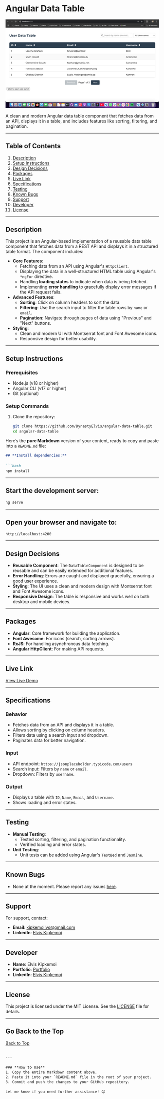 # **Angular Data Table**

![Screenshot](https://raw.githubusercontent.com/DynastyElvis/angular-data-table/237be6f91d629708d62d2638670baa370c6a2e62/angular-data-table/src/assets/Screen%20Shot%202025-03-10%20at%2023.00.45.png)

A clean and modern Angular data table component that fetches data from an API, displays it in a table, and includes features like sorting, filtering, and pagination.

---

## **Table of Contents**
1. [Description](#description)
2. [Setup Instructions](#setup-instructions)
3. [Design Decisions](#design-decisions)
4. [Packages](#packages)
5. [Live Link](#live-link)
6. [Specifications](#specifications)
7. [Testing](#testing)
8. [Known Bugs](#known-bugs)
9. [Support](#support)
10. [Developer](#developer)
11. [License](#license)

---

## **Description**
This project is an Angular-based implementation of a reusable data table component that fetches data from a REST API and displays it in a structured table format. The component includes:

- **Core Features**:
  - Fetching data from an API using Angular's `HttpClient`.
  - Displaying the data in a well-structured HTML table using Angular's `*ngFor` directive.
  - Handling **loading states** to indicate when data is being fetched.
  - Implementing **error handling** to gracefully display error messages if the API request fails.
- **Advanced Features**:
  - **Sorting**: Click on column headers to sort the data.
  - **Filtering**: Use the search input to filter the table rows by `name` or `email`.
  - **Pagination**: Navigate through pages of data using "Previous" and "Next" buttons.
- **Styling**:
  - Clean and modern UI with Montserrat font and Font Awesome icons.
  - Responsive design for better usability.

---

## **Setup Instructions**

### **Prerequisites**
- Node.js (v18 or higher)
- Angular CLI (v17 or higher)
- Git (optional)

### **Setup Commands**
1. Clone the repository:
   ```bash
   git clone https://github.com/DynastyElvis/angular-data-table.git
   cd angular-data-table
   
Here’s the **pure Markdown** version of your content, ready to copy and paste into a `README.md` file:

```markdown
## **Install dependencies:**

```bash
npm install
```

---

## **Start the development server:**

```bash
ng serve
```

---

## **Open your browser and navigate to:**

```
http://localhost:4200
```

---

## **Design Decisions**
- **Reusable Component**: The `DataTableComponent` is designed to be reusable and can be easily extended for additional features.
- **Error Handling**: Errors are caught and displayed gracefully, ensuring a good user experience.
- **Styling**: The UI uses a clean and modern design with Montserrat font and Font Awesome icons.
- **Responsive Design**: The table is responsive and works well on both desktop and mobile devices.

---

## **Packages**
- **Angular**: Core framework for building the application.
- **Font Awesome**: For icons (search, sorting arrows).
- **RxJS**: For handling asynchronous data fetching.
- **Angular HttpClient**: For making API requests.

---

## **Live Link**
[View Live Demo](https://angular-data-table-demo.vercel.app)

---

## **Specifications**

### **Behavior**
- Fetches data from an API and displays it in a table.
- Allows sorting by clicking on column headers.
- Filters data using a search input and dropdown.
- Paginates data for better navigation.

### **Input**
- API endpoint: `https://jsonplaceholder.typicode.com/users`
- Search input: Filters by `name` or `email`.
- Dropdown: Filters by `username`.

### **Output**
- Displays a table with `ID`, `Name`, `Email`, and `Username`.
- Shows loading and error states.

---

## **Testing**
- **Manual Testing**:
  - Tested sorting, filtering, and pagination functionality.
  - Verified loading and error states.
- **Unit Testing**:
  - Unit tests can be added using Angular's `TestBed` and `Jasmine`.

---

## **Known Bugs**
- None at the moment. Please report any issues [here](https://github.com/DynastyElvis/angular-data-table/issues).

---

## **Support**
For support, contact:
- **Email**: [kipkemoilvs@gmail.com](mailto:kipkemoilvs@gmail.com)
- **LinkedIn**: [Elvis Kipkemoi](https://www.linkedin.com/in/elvis-kipkemoi-aa3548209/)

---

## **Developer**
- **Name**: Elvis Kipkemoi
- **Portfolio**: [Portfolio](https://portfolio-elvis.vercel.app)
- **LinkedIn**: [Elvis Kipkemoi](https://www.linkedin.com/in/elvis-kipkemoi-aa3548209/)

---

## **License**
This project is licensed under the MIT License. See the [LICENSE](LICENSE) file for details.

---

## **Go Back to the Top**
[Back to Top](#angular-data-table)
```

---

### **How to Use**
1. Copy the entire Markdown content above.
2. Paste it into your `README.md` file in the root of your project.
3. Commit and push the changes to your GitHub repository.

Let me know if you need further assistance! 😊